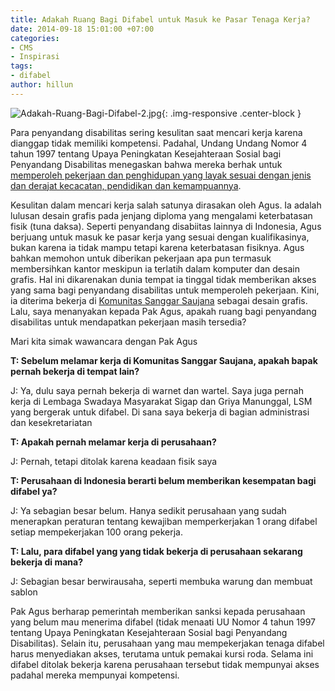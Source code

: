 ```yaml
---
title: Adakah Ruang Bagi Difabel untuk Masuk ke Pasar Tenaga Kerja?
date: 2014-09-18 15:01:00 +07:00
categories:
- CMS
- Inspirasi
tags:
- difabel
author: hillun
---
```


![Adakah-Ruang-Bagi-Difabel-2.jpg](/uploads/Adakah-Ruang-Bagi-Difabel-2.jpg){: .img-responsive .center-block }

Para penyandang disabilitas sering kesulitan saat mencari kerja karena dianggap tidak memiliki kompetensi. Padahal, Undang Undang Nomor 4 tahun 1997 tentang Upaya Peningkatan Kesejahteraan Sosial bagi Penyandang Disabilitas menegaskan bahwa mereka berhak untuk [memperoleh pekerjaan dan penghidupan yang layak sesuai dengan jenis dan derajat kecacatan, pendidikan dan kemampuannya](http://www.kemsos.go.id/modules.php?name=News&file=print&sid=917).

Kesulitan dalam mencari kerja salah satunya dirasakan oleh Agus. Ia adalah lulusan desain grafis pada jenjang diploma yang mengalami keterbatasan fisik (tuna daksa). Seperti penyandang disabiitas lainnya di Indonesia, Agus berjuang untuk masuk ke pasar kerja yang sesuai dengan kualifikasinya, bukan karena ia tidak mampu tetapi karena keterbatasan fisiknya. Agus bahkan memohon untuk diberikan pekerjaan apa pun termasuk membersihkan kantor meskipun ia terlatih dalam komputer dan desain grafis. Hal ini dikarenakan dunia tempat ia tinggal tidak memberikan akses yang sama bagi penyandang disabilitas untuk memperoleh pekerjaan. Kini, ia diterima bekerja di [Komunitas Sanggar Saujana](http://ciptamedia.org/wiki/Komuntas_Sanggar_Saujana) sebagai desain grafis. Lalu, saya menanyakan kepada Pak Agus, apakah ruang bagi penyandang disabilitas untuk mendapatkan pekerjaan masih tersedia?

Mari kita simak wawancara dengan Pak Agus

**T: Sebelum melamar kerja di Komunitas Sanggar Saujana, apakah bapak pernah bekerja di tempat lain?**

J: Ya, dulu saya pernah bekerja di warnet dan wartel. Saya juga pernah kerja di Lembaga Swadaya Masyarakat Sigap dan Griya Manunggal, LSM yang bergerak untuk difabel. Di sana saya bekerja di bagian administrasi dan kesekretariatan

**T: Apakah pernah melamar kerja di perusahaan?**

J: Pernah, tetapi ditolak karena keadaan fisik saya

**T: Perusahaan di Indonesia berarti belum memberikan kesempatan bagi difabel ya?**

J: Ya sebagian besar belum. Hanya sedikit perusahaan yang sudah menerapkan peraturan tentang kewajiban memperkerjakan 1 orang difabel setiap mempekerjakan 100 orang pekerja.

**T: Lalu, para difabel yang yang tidak bekerja di perusahaan sekarang bekerja di mana?**

J: Sebagian besar berwirausaha, seperti membuka warung dan membuat sablon

Pak Agus berharap pemerintah memberikan sanksi kepada perusahaan yang belum mau menerima difabel (tidak menaati UU Nomor 4 tahun 1997 tentang Upaya Peningkatan Kesejahteraan Sosial bagi Penyandang Disabilitas). Selain itu, perusahaan yang mau mempekerjakan tenaga difabel harus menyediakan akses, terutama untuk pemakai kursi roda. Selama ini difabel ditolak bekerja karena perusahaan tersebut tidak mempunyai akses padahal mereka mempunyai kompetensi.